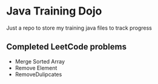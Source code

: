 # Java Training Dojo

Just a repo to store my training java files to track progress

## Completed LeetCode problems
- Merge Sorted Array
- Remove Element
- RemoveDulipcates

